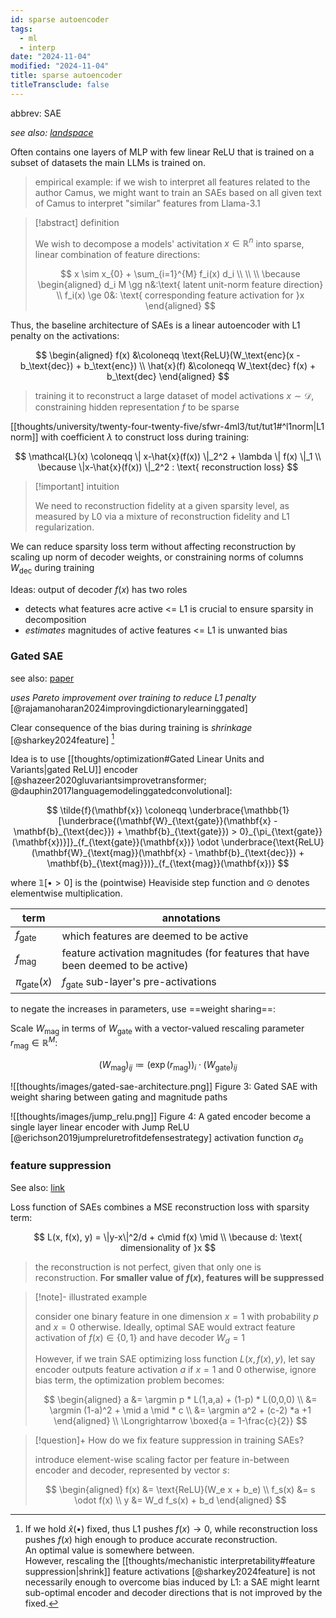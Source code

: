 ```yaml
---
id: sparse autoencoder
tags:
  - ml
  - interp
date: "2024-11-04"
modified: "2024-11-04"
title: sparse autoencoder
titleTransclude: false
---
```


abbrev: SAE

_see also: [landspace](https://docs.google.com/document/d/1lHvRXJsbi41bNGZ_znGN7DmlLXITXyWyISan7Qx2y6s/edit?tab=t.0#heading=h.j9b3g3x1o1z4)_

Often contains one layers of MLP with few linear ReLU that is trained on a subset of datasets the main LLMs is trained on.

> empirical example: if we wish to interpret all features related to the author Camus, we might want to train an SAEs based on all given text of Camus
> to interpret "similar" features from Llama-3.1

> [!abstract] definition
>
> We wish to decompose a models' activitation $x \in \mathbb{R}^n$ into sparse, linear combination of feature directions:
>
> $$
> x \sim x_{0} + \sum_{i=1}^{M} f_i(x) d_i
> \\
> \\
> \\
> \because \begin{aligned}
>  d_i M \gg n&:\text{ latent unit-norm feature direction} \\
> f_i(x) \ge 0&: \text{ corresponding feature activation for }x
> \end{aligned}
> $$

Thus, the baseline architecture of SAEs is a linear autoencoder with L1 penalty on the activations:

$$
\begin{aligned}
f(x) &\coloneqq \text{ReLU}(W_\text{enc}(x - b_\text{dec}) + b_\text{enc}) \\
\hat{x}(f) &\coloneqq W_\text{dec} f(x) + b_\text{dec}
\end{aligned}
$$

> training it to reconstruct a large dataset of model activations $x \sim \mathcal{D}$, constraining hidden representation $f$ to be sparse

[[thoughts/university/twenty-four-twenty-five/sfwr-4ml3/tut/tut1#^l1norm|L1 norm]] with coefficient $\lambda$ to construct loss during training:

$$
\mathcal{L}(x) \coloneqq \| x-\hat{x}(f(x)) \|_2^2 + \lambda \| f(x) \|_1
\\
\because \|x-\hat{x}(f(x)) \|_2^2 : \text{ reconstruction loss}
$$

> [!important] intuition
>
> We need to reconstruction fidelity at a given sparsity level, as measured by
> L0 via a mixture of reconstruction fidelity and L1 regularization.

We can reduce sparsity loss term without affecting reconstruction by scaling up norm of
decoder weights, or constraining norms of columns $W_\text{dec}$ during training

Ideas: output of decoder $f(x)$ has two roles

- detects what features acre active <= L1 is crucial to ensure sparsity in decomposition
- _estimates_ magnitudes of active features <= L1 is unwanted bias

### Gated SAE

see also: [paper](https://arxiv.org/abs/2404.16014)

_uses Pareto improvement over training to reduce L1 penalty_ [@rajamanoharan2024improvingdictionarylearninggated]

Clear consequence of the bias during training is _shrinkage_ [@sharkey2024feature] [^shrinkage]

[^shrinkage]:
    If we hold $\hat{x}(\bullet)$ fixed, thus L1 pushes $f(x) \to 0$, while reconstruction loss pushes $f(x)$ high enough to produce accurate reconstruction.<br>
    An optimal value is somewhere between.<br>
    However, rescaling the [[thoughts/mechanistic interpretability#feature suppression|shrink]] feature activations [@sharkey2024feature] is not necessarily enough to overcome bias induced by L1: a SAE might learnt sub-optimal encoder and decoder directions that is not improved by the fixed.

Idea is to use [[thoughts/optimization#Gated Linear Units and Variants|gated ReLU]] encoder [@shazeer2020gluvariantsimprovetransformer; @dauphin2017languagemodelinggatedconvolutional]:

$$
\tilde{f}(\mathbf{x}) \coloneqq \underbrace{\mathbb{1}[\underbrace{(\mathbf{W}_{\text{gate}}(\mathbf{x} - \mathbf{b}_{\text{dec}}) + \mathbf{b}_{\text{gate}}) > 0}_{\pi_{\text{gate}}(\mathbf{x})}]}_{f_{\text{gate}}(\mathbf{x})} \odot \underbrace{\text{ReLU}(\mathbf{W}_{\text{mag}}(\mathbf{x} - \mathbf{b}_{\text{dec}}) + \mathbf{b}_{\text{mag}})}_{f_{\text{mag}}(\mathbf{x})}
$$

where $\mathbb{1}[\bullet > 0]$ is the (pointwise) Heaviside step function and $\odot$ denotes elementwise multiplication.

| term                 | annotations                                                                     |
| -------------------- | ------------------------------------------------------------------------------- |
| $f_\text{gate}$      | which features are deemed to be active                                          |
| $f_\text{mag}$       | feature activation magnitudes (for features that have been deemed to be active) |
| $\pi_\text{gate}(x)$ | $f_\text{gate}$ sub-layer's pre-activations                                     |

to negate the increases in parameters, use ==weight sharing==:

Scale $W_\text{mag}$ in terms of $W_\text{gate}$ with a vector-valued rescaling parameter $r_\text{mag} \in \mathbb{R}^M$:

$$
(W_\text{mag})_{ij} \coloneqq (\exp (r_\text{mag}))_i \cdot (W_\text{gate})_{ij}
$$

![[thoughts/images/gated-sae-architecture.png]]
Figure 3: Gated SAE with weight sharing between gating and magnitude paths

![[thoughts/images/jump_relu.png]]
Figure 4: A gated encoder become a single layer linear encoder with Jump ReLU [@erichson2019jumpreluretrofitdefensestrategy] activation function $\sigma_\theta$

### feature suppression

See also: [link](https://www.alignmentforum.org/posts/3JuSjTZyMzaSeTxKk/addressing-feature-suppression-in-saes)

Loss function of SAEs combines a MSE reconstruction loss with sparsity term:

$$
L(x, f(x), y) = \|y-x\|^2/d + c\mid f(x) \mid
\\
\because d: \text{ dimensionality of }x
$$

> the reconstruction is not perfect, given that only one is reconstruction. **For smaller value of $f(x)$, features will be suppressed**

> [!note]- illustrated example
>
> consider one binary feature in one dimension $x=1$ with probability $p$ and $x=0$ otherwise. Ideally, optimal SAE would extract feature activation of $f(x) \in \{0,1\}$ and have decoder $W_d=1$
>
> However, if we train SAE optimizing loss function $L(x, f(x), y)$, let say encoder outputs feature activation $a$ if $x=1$ and 0 otherwise, ignore bias term, the optimization problem becomes:
>
> $$
> \begin{aligned}
> a &= \argmin p * L(1,a,a) + (1-p) * L(0,0,0) \\
> &= \argmin (1-a)^2 + \mid a \mid * c  \\
> &= \argmin a^2 + (c-2) *a +1
> \end{aligned}
> \\
> \Longrightarrow \boxed{a = 1-\frac{c}{2}}
> $$

> [!question]+ How do we fix feature suppression in training SAEs?
>
> introduce element-wise scaling factor per feature in-between encoder and decoder, represented by vector $s$:
>
> $$
> \begin{aligned}
> f(x) &= \text{ReLU}(W_e x + b_e) \\
> f_s(x) &= s \odot f(x) \\
> y &= W_d f_s(x) + b_d
> \end{aligned}
> $$
